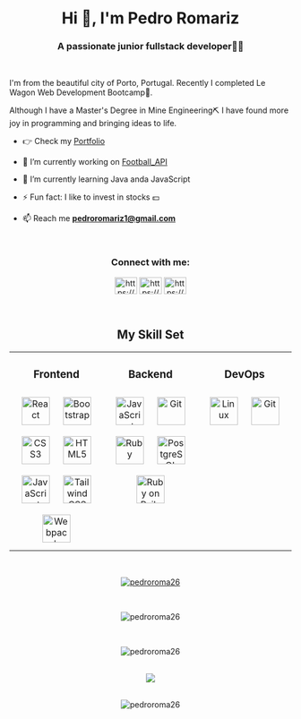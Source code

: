 <h1 align="center">Hi 👋, I'm Pedro Romariz</h1>
<h3 align="center">A passionate junior fullstack developer👨‍💻</h3>
<br/>

<p>I'm from the beautiful city of Porto, Portugal. Recently I completed Le Wagon Web Development Bootcamp🚀.

Although I have a Master's Degree in Mine Engineering⛏️ I have found more joy in programming and bringing ideas to life.</p>


-  👉 Check my [Portfolio ](https://pedroroma26.github.io/personal-profile/)


- 🔭 I’m currently working on [Football_API](https://github.com/Pedroroma26/Football_Api)


- 🌱 I’m currently learning Java anda JavaScript


- ⚡ Fun fact: I like to invest in stocks 💵


- 📫 Reach me **pedroromariz1@gmail.com**
<br/>

<h3 align="center">Connect with me:</h3>
<p align="center">
<a href="https://www.linkedin.com/in/pedro-romariz-8565aba6/" target="blank"><img align="center" src="https://raw.githubusercontent.com/rahuldkjain/github-profile-readme-generator/master/src/images/icons/Social/linked-in-alt.svg" alt="https://www.linkedin.com/in/pedro-romariz-8565aba6" height="30" width="40" /></a>
<a href="https://www.facebook.com/pedro.romariz.3/" target="blank"><img align="center" src="https://raw.githubusercontent.com/rahuldkjain/github-profile-readme-generator/master/src/images/icons/Social/facebook.svg" alt="https://www.facebook.com/pedro.romariz.3" height="30" width="40" /></a>
<a href="https://www.instagram.com/romarizpedro/" target="blank"><img align="center" src="https://raw.githubusercontent.com/rahuldkjain/github-profile-readme-generator/master/src/images/icons/Social/instagram.svg" alt="https://www.instagram.com/romarizpedro/" height="30" width="40" /></a>
</p>
<br/>

<h2 align="center">My Skill Set</h2>
<table><tr><td valign="top" width="33%">



<h3 align="center">Frontend</h3>
<div align="center">
<a href="https://reactjs.org/" target="_blank"><img style="margin: 10px" src="https://profilinator.rishav.dev/skills-assets/react-original-wordmark.svg" alt="React" height="50" /></a>
<a href="https://getbootstrap.com/docs/3.4/javascript/" target="_blank"><img style="margin: 10px" src="https://profilinator.rishav.dev/skills-assets/bootstrap-plain.svg" alt="Bootstrap" height="50" /></a>
<a href="https://www.w3schools.com/css/" target="_blank"><img style="margin: 10px" src="https://profilinator.rishav.dev/skills-assets/css3-original-wordmark.svg" alt="CSS3" height="50" /></a>
<a href="https://en.wikipedia.org/wiki/HTML5" target="_blank"><img style="margin: 10px" src="https://profilinator.rishav.dev/skills-assets/html5-original-wordmark.svg" alt="HTML5" height="50" /></a>
<a href="https://www.javascript.com/" target="_blank"><img style="margin: 10px" src="https://profilinator.rishav.dev/skills-assets/javascript-original.svg" alt="JavaScript" height="50" /></a>
<a href="https://www.tailwindcss.com/" target="_blank"><img style="margin: 10px" src="https://profilinator.rishav.dev/skills-assets/tailwindcss.svg" alt="Tailwind CSS" height="50" /></a>
<a href="https://webpack.js.org/" target="_blank"><img style="margin: 10px" src="https://profilinator.rishav.dev/skills-assets/webpack-original.svg" alt="Webpack" height="50" /></a>
</div>

</td><td valign="top" width="33%">



<h3 align="center">Backend</h3>
<div align="center">
<a href="https://www.javascript.com/" target="_blank"><img style="margin: 10px" src="https://profilinator.rishav.dev/skills-assets/javascript-original.svg" alt="JavaScript" height="50" /></a>
<a href="https://github.com/" target="_blank"><img style="margin: 10px" src="https://profilinator.rishav.dev/skills-assets/git-scm-icon.svg" alt="Git" height="50" /></a>
<a href="https://www.ruby-lang.org/en/" target="_blank"><img style="margin: 10px" src="https://profilinator.rishav.dev/skills-assets/ruby-original-wordmark.svg" alt="Ruby" height="50" /></a>
<a href="https://www.postgresql.org/" target="_blank"><img style="margin: 10px" src="https://profilinator.rishav.dev/skills-assets/postgresql-original-wordmark.svg" alt="PostgreSQL" height="50" /></a>
<a href="https://rubyonrails.org/" target="_blank"><img style="margin: 10px" src="https://profilinator.rishav.dev/skills-assets/rails-original-wordmark.svg" alt="Ruby on Rails" height="50" /></a>
</div>

</td><td valign="top" width="33%">



<h3 align="center">DevOps</h3>
<div align="center">
<a href="https://www.linux.org/" target="_blank"><img style="margin: 10px" src="https://profilinator.rishav.dev/skills-assets/linux-original.svg" alt="Linux" height="50" /></a>
<a href="https://github.com/" target="_blank"><img style="margin: 10px" src="https://profilinator.rishav.dev/skills-assets/git-scm-icon.svg" alt="Git" height="50" /></a>
</div>

</td></tr></table>

<br/>

<p align="center"> <a href="https://github.com/ryo-ma/github-profile-trophy"><img src="https://github-profile-trophy.vercel.app/?username=pedroroma26" alt="pedroroma26" /></a> </p>

<br/>

<p align="center"><img src="https://github-readme-stats.vercel.app/api/top-langs?username=pedroroma26&show_icons=true&locale=en&layout=compact" alt="pedroroma26" /></p>

<br/>

<p align="center" ><img src="https://github-readme-stats.vercel.app/api?username=pedroroma26&show_icons=true&locale=en" alt="pedroroma26" /></p>

<br/>

<div align="center"><img src="https://spotify-github-profile.vercel.app/api/view?uid=1195763538&cover_image=true&theme=default&show_offline=false&background_color=121212&interchange=false&bar_color=53b14f&bar_color_cover=true" /></div>

<br/>

<p align="center"> <img src="https://komarev.com/ghpvc/?username=pedroroma26&label=Profile%20views&color=0e75b6&style=flat" alt="pedroroma26" /> </p>
